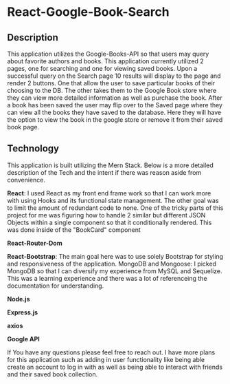 # React-Google-Book-Search

## Description

This application utilizes the Google-Books-API so that users may query about favorite authors and books. This application currently utilized 2 pages, one for searching and one for viewing saved books. Upon a successful query on the Search page 10 results will display to the page and render 2 buttons. One that allow the user to save particular books of their choosing to the DB. The other takes them to the Google Book store where they can view more detailed information as well as purchase the book. After a book has been saved the user may flip over to the Saved page where they can view all the books they have saved to the database. Here they will have the option to view the book in the google store or remove it from their saved book page.

## Technology

This application is built utilizing the Mern Stack. Below is a more detailed description of the Tech and the intent if there was reason aside from convenience.

   **React**: I used React as my front end frame work so that I can work more with using Hooks and its functional state management. The other goal was to limit the amount of redundant code to none. One of the tricky parts of this project for me was figuring how to handle 2 similar but different JSON Objects within a single component so that it conditionally rendered. This was done inside of the "BookCard" component
      
   **React-Router-Dom**
      
   **React-Bootstrap**: The main goal here was to use solely Bootstrap for styling and responsiveness of the application.
      MongoDB and Mongoose: I picked MongoDB so that I can diversify my experience from MySQL and Sequelize. 
      This was a learning experience and there was a lot of referenceing the documentation for understanding.
      
   **Node.js**
      
   **Express.js**
      
   **axios**
      
   **Google API**


If You have any questions please feel free to reach out. I have more plans for this application such as adding in user functionality like being able create an account to log in with as well as being able to interact with friends and their saved book collection.

